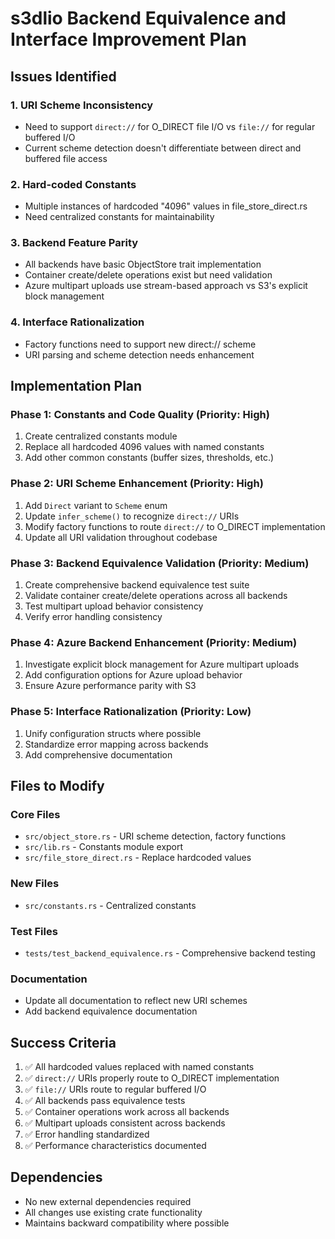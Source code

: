 # s3dlio Backend Equivalence and Interface Improvement Plan

## Issues Identified

### 1. URI Scheme Inconsistency
- Need to support `direct://` for O_DIRECT file I/O vs `file://` for regular buffered I/O
- Current scheme detection doesn't differentiate between direct and buffered file access

### 2. Hard-coded Constants
- Multiple instances of hardcoded "4096" values in file_store_direct.rs
- Need centralized constants for maintainability

### 3. Backend Feature Parity
- All backends have basic ObjectStore trait implementation
- Container create/delete operations exist but need validation
- Azure multipart uploads use stream-based approach vs S3's explicit block management

### 4. Interface Rationalization
- Factory functions need to support new direct:// scheme
- URI parsing and scheme detection needs enhancement

## Implementation Plan

### Phase 1: Constants and Code Quality (Priority: High)
1. Create centralized constants module
2. Replace all hardcoded 4096 values with named constants
3. Add other common constants (buffer sizes, thresholds, etc.)

### Phase 2: URI Scheme Enhancement (Priority: High)
1. Add `Direct` variant to `Scheme` enum
2. Update `infer_scheme()` to recognize `direct://` URIs
3. Modify factory functions to route `direct://` to O_DIRECT implementation
4. Update all URI validation throughout codebase

### Phase 3: Backend Equivalence Validation (Priority: Medium)
1. Create comprehensive backend equivalence test suite
2. Validate container create/delete operations across all backends
3. Test multipart upload behavior consistency
4. Verify error handling consistency

### Phase 4: Azure Backend Enhancement (Priority: Medium)
1. Investigate explicit block management for Azure multipart uploads
2. Add configuration options for Azure upload behavior
3. Ensure Azure performance parity with S3

### Phase 5: Interface Rationalization (Priority: Low)
1. Unify configuration structs where possible
2. Standardize error mapping across backends
3. Add comprehensive documentation

## Files to Modify

### Core Files
- `src/object_store.rs` - URI scheme detection, factory functions
- `src/lib.rs` - Constants module export
- `src/file_store_direct.rs` - Replace hardcoded values

### New Files
- `src/constants.rs` - Centralized constants

### Test Files  
- `tests/test_backend_equivalence.rs` - Comprehensive backend testing

### Documentation
- Update all documentation to reflect new URI schemes
- Add backend equivalence documentation

## Success Criteria

1. ✅ All hardcoded values replaced with named constants
2. ✅ `direct://` URIs properly route to O_DIRECT implementation  
3. ✅ `file://` URIs route to regular buffered I/O
4. ✅ All backends pass equivalence tests
5. ✅ Container operations work across all backends
6. ✅ Multipart uploads consistent across backends
7. ✅ Error handling standardized
8. ✅ Performance characteristics documented

## Dependencies

- No new external dependencies required
- All changes use existing crate functionality
- Maintains backward compatibility where possible
